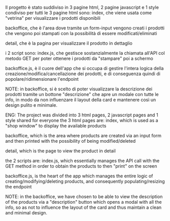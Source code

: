 Il progetto è stato suddiviso in 3 pagine html, 2 pagine javascript e 1 style condiviso per tutti
le 3 pagine html sono:
index, che viene usata come "vetrina" per visualizzare i prodotti disponibili

backoffice, che è l'area dove tramite un form-input vengono creati i prodotti che vengono poi stampati con la possibilità di essere modificati/eliminati

detail, che è la pagina per visualizzare il prodotto in dettaglio

i 2 script sono:
index.js, che gestisce sostanzialmente la chiamata all'API col metodo GET per poter ottenere i prodotti da "stampare" poi a schermo

backoffice.js, è il cuore dell'app che si occupa di gestire l'intera logica della creazione/modifica/cancellazione dei prodotti, e di conseguenza quindi di popolare/ridimensionare l'endpoint

NOTE: in backoffice, si è scelto di poter visualizzare la descrizione dei prodotti tramite un bottone "descrizione" che apre un modale con tutte le info, in modo da non influenzare il layout della card e mantenere così un design pulito e minimale.


ENG: The project was divided into 3 html pages, 2 javascript pages and 1 style shared for everyone
the 3 html pages are:
index, which is used as a "shop window" to display the available products

backoffice, which is the area where products are created via an input form and then printed with the possibility of being modified/deleted

detail, which is the page to view the product in detail

the 2 scripts are:
index.js, which essentially manages the API call with the GET method in order to obtain the products to then "print" on the screen

backoffice.js, is the heart of the app which manages the entire logic of creating/modifying/deleting products, and consequently populating/resizing the endpoint

NOTE: in the backoffice, we have chosen to be able to view the description of the products via a "description" button which opens a modal with all the info, so as not to influence the layout of the card and thus maintain a clean and minimal design.